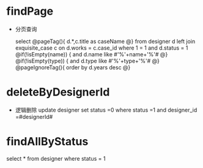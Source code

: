 findPage
===
* 分页查询

    select
    @pageTag(){
        d.*,c.title as caseName
    @}
    from  designer d
    left join exquisite_case c on d.works = c.case_id
    where 1 = 1
    and d.status = 1
    @if(!isEmpty(name)) {
       and d.name like #'%'+name+'%'#
    @}
    @if(!isEmpty(type)) {
       and d.type like #'%'+type+'%'#
    @}
    @pageIgnoreTag(){
        order by d.years desc
    @}


deleteByDesignerId
===
* 逻辑删除
update designer set status =0 where status =1 and designer_id =#designerId#

findAllByStatus
===
select * from designer where status = 1